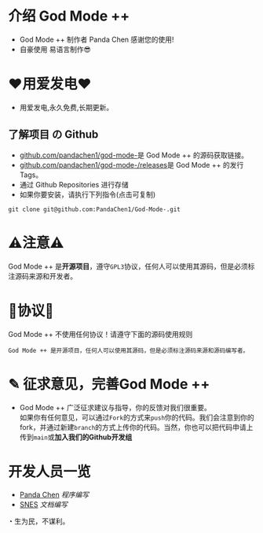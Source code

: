 # 介绍 God Mode ++
 - God Mode ++ 制作者 Panda Chen 感谢您的使用!
 - 自豪使用 易语言制作😎 
# ❤用爱发电❤
 - 用爱发电,永久免费,长期更新。
## 了解项目 の Github
 - [github.com/pandachen1/god-mode-](https://github.com/PandaChen1/God-Mode-)是 God Mode ++ 的源码获取链接。
 - [github.com/pandachen1/god-mode-/releases](https://github.com/PandaChen1/God-Mode-/releases)是 God Mode ++ 的发行Tags。
 - 通过 Github Repositories 进行存储
 - 如果你要安装，请执行下列指令(点击可复制)
```
git clone git@github.com:PandaChen1/God-Mode-.git
```
# ⚠注意⚠
God Mode ++ 是**开源项目**，遵守`GPL3`协议，任何人可以使用其源码，但是必须标注源码来源和开发者。  

# 📄协议📄
God Mode ++ 不使用任何协议！请遵守下面的源码使用规则
```
God Mode ++ 是开源项目，任何人可以使用其源码，但是必须标注源码来源和源码编写者。
```

# ✎ 征求意见，完善God Mode ++
 - God Mode ++ 广泛征求建议与指导，你的反馈对我们很重要。  
如果你有任何意见，可以通过`Fork`的方式来`push`你的代码。我们会注意到你的fork，并通过新建`branch`的方式上传你的代码。当然，你也可以把代码申请上传到`main`或**加入我们的Github开发组**

# 开发人员一览
 - [Panda Chen](https://github.com/PandaChen1/) *程序编写*
 - [SNES](https://github.com/snesqwq/) *文档编写*

◔ 生为民，不谋利。
